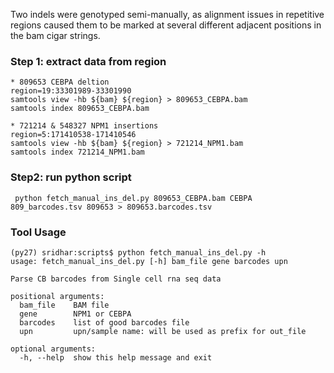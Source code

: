 Two indels were genotyped semi-manually, as alignment issues in repetitive regions caused them to be marked at several different adjacent positions in the bam cigar strings.

### Step 1: extract data from region

    * 809653 CEBPA deltion
    region=19:33301989-33301990
    samtools view -hb ${bam} ${region} > 809653_CEBPA.bam
    samtools index 809653_CEBPA.bam

    * 721214 & 548327 NPM1 insertions
    region=5:171410538-171410546
    samtools view -hb ${bam} ${region} > 721214_NPM1.bam
    samtools index 721214_NPM1.bam

### Step2: run python script

     python fetch_manual_ins_del.py 809653_CEBPA.bam CEBPA 809_barcodes.tsv 809653 > 809653.barcodes.tsv


### Tool Usage
```{shell}
(py27) sridhar:scripts$ python fetch_manual_ins_del.py -h
usage: fetch_manual_ins_del.py [-h] bam_file gene barcodes upn

Parse CB barcodes from Single cell rna seq data

positional arguments:
  bam_file    BAM file
  gene        NPM1 or CEBPA
  barcodes    list of good barcodes file
  upn         upn/sample name: will be used as prefix for out_file

optional arguments:
  -h, --help  show this help message and exit
```